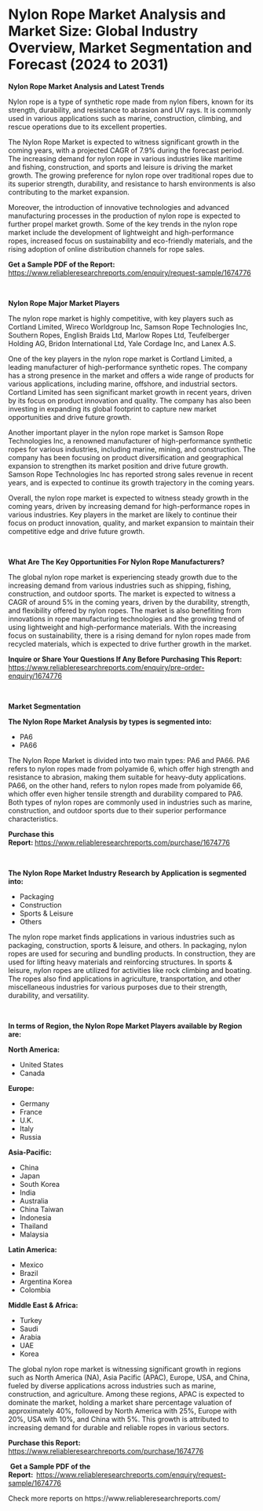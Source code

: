 <p><h1>Nylon Rope Market Analysis and Market Size: Global Industry Overview, Market Segmentation and Forecast (2024 to 2031)</h1></p><p><strong>Nylon Rope Market Analysis and Latest Trends</strong></p>
<p><p>Nylon rope is a type of synthetic rope made from nylon fibers, known for its strength, durability, and resistance to abrasion and UV rays. It is commonly used in various applications such as marine, construction, climbing, and rescue operations due to its excellent properties.</p><p>The Nylon Rope Market is expected to witness significant growth in the coming years, with a projected CAGR of 7.9% during the forecast period. The increasing demand for nylon rope in various industries like maritime and fishing, construction, and sports and leisure is driving the market growth. The growing preference for nylon rope over traditional ropes due to its superior strength, durability, and resistance to harsh environments is also contributing to the market expansion.</p><p>Moreover, the introduction of innovative technologies and advanced manufacturing processes in the production of nylon rope is expected to further propel market growth. Some of the key trends in the nylon rope market include the development of lightweight and high-performance ropes, increased focus on sustainability and eco-friendly materials, and the rising adoption of online distribution channels for rope sales.</p></p>
<p><strong>Get a Sample PDF of the Report:&nbsp;</strong> <a href="https://www.reliableresearchreports.com/enquiry/request-sample/1674776">https://www.reliableresearchreports.com/enquiry/request-sample/1674776</a></p>
<p>&nbsp;</p>
<p><strong>Nylon Rope Major Market Players</strong></p>
<p><p>The nylon rope market is highly competitive, with key players such as Cortland Limited, Wireco Worldgroup Inc, Samson Rope Technologies Inc, Southern Ropes, English Braids Ltd, Marlow Ropes Ltd, Teufelberger Holding AG, Bridon International Ltd, Yale Cordage Inc, and Lanex A.S. </p><p>One of the key players in the nylon rope market is Cortland Limited, a leading manufacturer of high-performance synthetic ropes. The company has a strong presence in the market and offers a wide range of products for various applications, including marine, offshore, and industrial sectors. Cortland Limited has seen significant market growth in recent years, driven by its focus on product innovation and quality. The company has also been investing in expanding its global footprint to capture new market opportunities and drive future growth.</p><p>Another important player in the nylon rope market is Samson Rope Technologies Inc, a renowned manufacturer of high-performance synthetic ropes for various industries, including marine, mining, and construction. The company has been focusing on product diversification and geographical expansion to strengthen its market position and drive future growth. Samson Rope Technologies Inc has reported strong sales revenue in recent years, and is expected to continue its growth trajectory in the coming years.</p><p>Overall, the nylon rope market is expected to witness steady growth in the coming years, driven by increasing demand for high-performance ropes in various industries. Key players in the market are likely to continue their focus on product innovation, quality, and market expansion to maintain their competitive edge and drive future growth.</p></p>
<p>&nbsp;</p>
<p><strong>What Are The Key Opportunities For Nylon Rope Manufacturers?</strong></p>
<p><p>The global nylon rope market is experiencing steady growth due to the increasing demand from various industries such as shipping, fishing, construction, and outdoor sports. The market is expected to witness a CAGR of around 5% in the coming years, driven by the durability, strength, and flexibility offered by nylon ropes. The market is also benefiting from innovations in rope manufacturing technologies and the growing trend of using lightweight and high-performance materials. With the increasing focus on sustainability, there is a rising demand for nylon ropes made from recycled materials, which is expected to drive further growth in the market.</p></p>
<p><strong>Inquire or Share Your Questions If Any Before Purchasing This Report:</strong> <a href="https://www.reliableresearchreports.com/enquiry/pre-order-enquiry/1674776">https://www.reliableresearchreports.com/enquiry/pre-order-enquiry/1674776</a></p>
<p>&nbsp;</p>
<p><strong>Market Segmentation</strong></p>
<p><strong>The Nylon Rope Market Analysis by types is segmented into:</strong></p>
<p><ul><li>PA6</li><li>PA66</li></ul></p>
<p><p>The Nylon Rope Market is divided into two main types: PA6 and PA66. PA6 refers to nylon ropes made from polyamide 6, which offer high strength and resistance to abrasion, making them suitable for heavy-duty applications. PA66, on the other hand, refers to nylon ropes made from polyamide 66, which offer even higher tensile strength and durability compared to PA6. Both types of nylon ropes are commonly used in industries such as marine, construction, and outdoor sports due to their superior performance characteristics.</p></p>
<p><strong>Purchase this Report:&nbsp;</strong><a href="https://www.reliableresearchreports.com/purchase/1674776">https://www.reliableresearchreports.com/purchase/1674776</a></p>
<p>&nbsp;</p>
<p><strong>The Nylon Rope Market Industry Research by Application is segmented into:</strong></p>
<p><ul><li>Packaging</li><li>Construction</li><li>Sports & Leisure</li><li>Others</li></ul></p>
<p><p>The nylon rope market finds applications in various industries such as packaging, construction, sports & leisure, and others. In packaging, nylon ropes are used for securing and bundling products. In construction, they are used for lifting heavy materials and reinforcing structures. In sports & leisure, nylon ropes are utilized for activities like rock climbing and boating. The ropes also find applications in agriculture, transportation, and other miscellaneous industries for various purposes due to their strength, durability, and versatility.</p></p>
<p>&nbsp;</p>
<p><strong>In terms of Region, the Nylon Rope Market Players available by Region are:</strong></p>
<p>
    <p> <strong> North America: </strong>
        <ul>
            <li>United States</li>
            <li>Canada</li>
        </ul>
        </p> 
    <p> <strong> Europe: </strong>
        <ul>
            <li>Germany</li>
            <li>France</li>
            <li>U.K.</li>
            <li>Italy</li>
            <li>Russia</li>
        </ul>
        </p> 
    <p> <strong> Asia-Pacific: </strong>
        <ul>
            <li>China</li>
            <li>Japan</li>
            <li>South Korea</li>
            <li>India</li>
            <li>Australia</li>
            <li>China Taiwan</li>
            <li>Indonesia</li>
            <li>Thailand</li>
            <li>Malaysia</li>
        </ul>
        </p> 
    <p> <strong> Latin America: </strong>
        <ul>
            <li>Mexico</li>
            <li>Brazil</li>
            <li>Argentina Korea</li>
            <li>Colombia</li>
        </ul>
        </p> 
    <p> <strong> Middle East & Africa: </strong>
        <ul>
            <li>Turkey</li>
            <li>Saudi</li>
            <li>Arabia</li>
            <li>UAE</li>
            <li>Korea</li>
        </ul>
    </p>
    </p>
<p><p>The global nylon rope market is witnessing significant growth in regions such as North America (NA), Asia Pacific (APAC), Europe, USA, and China, fueled by diverse applications across industries such as marine, construction, and agriculture. Among these regions, APAC is expected to dominate the market, holding a market share percentage valuation of approximately 40%, followed by North America with 25%, Europe with 20%, USA with 10%, and China with 5%. This growth is attributed to increasing demand for durable and reliable ropes in various sectors.</p></p>
<p><strong>Purchase this Report: </strong><a href="https://www.reliableresearchreports.com/purchase/1674776">https://www.reliableresearchreports.com/purchase/1674776</a></p>
<p>&nbsp;<strong>Get a Sample PDF of the Report:&nbsp;&nbsp;</strong><a href="https://www.reliableresearchreports.com/enquiry/request-sample/1674776">https://www.reliableresearchreports.com/enquiry/request-sample/1674776</a></p>
<p><strong></strong></p>
<p>Check more reports on https://www.reliableresearchreports.com/</p>